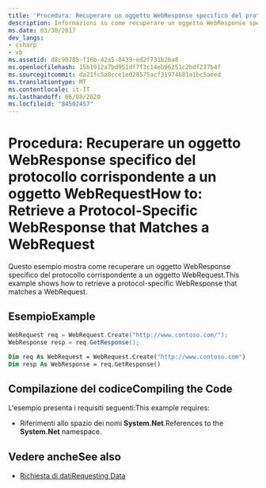 ```yaml
---
title: 'Procedura: Recuperare un oggetto WebResponse specifico del protocollo corrispondente a un oggetto WebRequest'
description: Informazioni su come recuperare un oggetto WebResponse specifico del protocollo che corrisponde a una WebRequest nell'.NET Framework.
ms.date: 03/30/2017
dev_langs:
- csharp
- vb
ms.assetid: d8c90785-f16b-42a5-8439-ed2f731b2ba8
ms.openlocfilehash: 15b1912a7bd951df7f3c14eb96251c2bdf237b4f
ms.sourcegitcommit: da21fc5a8cce1e028575acf31974681a1bc5aeed
ms.translationtype: MT
ms.contentlocale: it-IT
ms.lasthandoff: 06/08/2020
ms.locfileid: "84502457"
---
```

# <a name="how-to-retrieve-a-protocol-specific-webresponse-that-matches-a-webrequest"></a><span data-ttu-id="6a7c9-103">Procedura: Recuperare un oggetto WebResponse specifico del protocollo corrispondente a un oggetto WebRequest</span><span class="sxs-lookup"><span data-stu-id="6a7c9-103">How to: Retrieve a Protocol-Specific WebResponse that Matches a WebRequest</span></span>
<span data-ttu-id="6a7c9-104">Questo esempio mostra come recuperare un oggetto WebResponse specifico del protocollo corrispondente a un oggetto WebRequest.</span><span class="sxs-lookup"><span data-stu-id="6a7c9-104">This example shows how to retrieve a protocol-specific WebResponse that matches a WebRequest.</span></span>  
  
## <a name="example"></a><span data-ttu-id="6a7c9-105">Esempio</span><span class="sxs-lookup"><span data-stu-id="6a7c9-105">Example</span></span>  
  
```csharp  
WebRequest req = WebRequest.Create("http://www.contoso.com/");  
WebResponse resp = req.GetResponse();  
```  
  
```vb  
Dim req As WebRequest = WebRequest.Create("http://www.contoso.com")  
Dim resp As WebResponse = req.GetResponse()  
```  
  
## <a name="compiling-the-code"></a><span data-ttu-id="6a7c9-106">Compilazione del codice</span><span class="sxs-lookup"><span data-stu-id="6a7c9-106">Compiling the Code</span></span>  
 <span data-ttu-id="6a7c9-107">L'esempio presenta i requisiti seguenti:</span><span class="sxs-lookup"><span data-stu-id="6a7c9-107">This example requires:</span></span>  
  
- <span data-ttu-id="6a7c9-108">Riferimenti allo spazio dei nomi **System.Net**.</span><span class="sxs-lookup"><span data-stu-id="6a7c9-108">References to the **System.Net** namespace.</span></span>  
  
## <a name="see-also"></a><span data-ttu-id="6a7c9-109">Vedere anche</span><span class="sxs-lookup"><span data-stu-id="6a7c9-109">See also</span></span>

- [<span data-ttu-id="6a7c9-110">Richiesta di dati</span><span class="sxs-lookup"><span data-stu-id="6a7c9-110">Requesting Data</span></span>](requesting-data.md)
